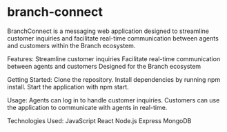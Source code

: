# branch-connect
BranchConnect is a messaging web application designed to streamline customer inquiries and facilitate real-time communication between agents and customers within the Branch ecosystem.

Features:
Streamline customer inquiries
Facilitate real-time communication between agents and customers
Designed for the Branch ecosystem

Getting Started:
Clone the repository.
Install dependencies by running npm install.
Start the application with npm start.

Usage:
Agents can log in to handle customer inquiries.
Customers can use the application to communicate with agents in real-time.

Technologies Used:
JavaScript
React
Node.js
Express
MongoDB
